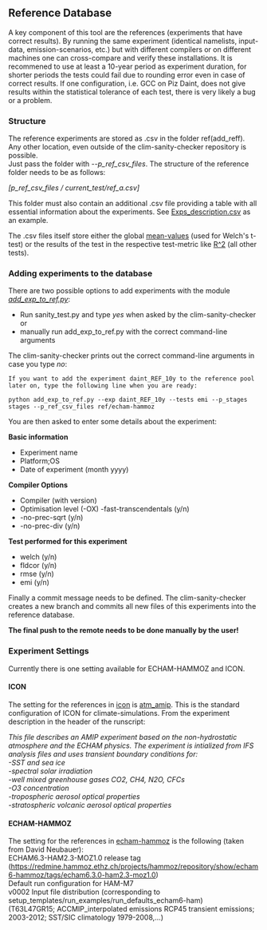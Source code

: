 ## Reference Database
A key component of this tool are the references (experiments that have correct results). By running the same experiment (identical namelists, input-data, emission-scenarios, etc.) but with different compilers or on different machines one can cross-compare and verify these installations. 
It is recommened to use at least a 10-year period as experiment duration, for shorter periods the tests could fail due to rounding error even in case of correct results.
If one configuration, i.e. GCC on Piz Daint, does not give results within the statistical tolerance of each test, there is very likely a bug or a problem.

### Structure
The reference experiments are stored as .csv in the folder ref(add_reff). Any other location, even outside of the clim-sanity-checker repository is possible.  
Just pass the folder with *--p_ref_csv_files*. The structure of the reference folder needs to be as follows:

*[p_ref_csv_files / current_test/ref_a.csv]*  

This folder must also contain an additional .csv file providing a table with all essential information about the experiments.
See [Exps_description.csv](ref/echam-hammoz/Exps_description.csv) as an example.

The .csv files itself store either the global [mean-values](ref/echam-hammoz/welch/glob_means_daint_REF_10y.csv) (used for Welch's t-test) or the results of the test in the 
respective test-metric like [R^2](ref/echam-hammoz/fldcor/fldcor_daint_REF_10y.csv) (all other tests).

### Adding experiments to the database
There are two possible options to add experiments with the module
*[add_exp_to_ref.py](add_exp_to_ref.py)*:

* Run sanity_test.py and type *yes* when asked by the clim-sanity-checker  
or  
* manually run add_exp_to_ref.py with the correct command-line arguments  

The clim-sanity-checker prints out the correct command-line arguments in case you type *no*:  

`If you want to add the experiment daint_REF_10y to the reference pool later on, type the following line when you are ready:`

`python add_exp_to_ref.py --exp daint_REF_10y --tests emi --p_stages stages --p_ref_csv_files ref/echam-hammoz`

You are then asked to enter some details about the experiment:  

**Basic information**  

* Experiment name
* Platform;OS
* Date of experiment (month yyyy)

**Compiler Options**  

* Compiler (with version)
* Optimisation level (-OX)
-fast-transcendentals (y/n)
* -no-prec-sqrt (y/n)
* -no-prec-div (y/n)

**Test performed for this experiment**  

* welch (y/n)
* fldcor (y/n)
* rmse (y/n)
* emi (y/n)

Finally a commit message needs to be defined. The clim-sanity-checker creates a new branch and commits all new files of this experiments
into the reference database.

**The final push to the remote needs to be done manually by the user!**


### Experiment Settings
Currently there is one setting available for ECHAM-HAMMOZ and ICON.


#### ICON
The setting for the references in [icon](ref/icon) is [atm_amip](https://github.com/C2SM-ICON/icon/blob/master/run/exp.atm_amip). This is the standard
configuration of ICON for climate-simulations. From the experiment description in the header of the runscript:  

*This file describes an AMIP experiment based on the non-hydrostatic atmosphere and the
 ECHAM physics. The experiment is intialized from IFS analysis files and uses transient
boundary conditions for:  
-SST and sea ice  
-spectral solar irradiation  
-well mixed greenhouse gases CO2, CH4, N2O, CFCs  
-O3 concentration  
-tropospheric aerosol optical properties  
-stratospheric volcanic aerosol optical properties*

#### ECHAM-HAMMOZ
The setting for the references in [echam-hammoz](ref/echam-hammoz) is the following (taken from David Neubauer):  
ECHAM6.3-HAM2.3-MOZ1.0 release tag (https://redmine.hammoz.ethz.ch/projects/hammoz/repository/show/echam6-hammoz/tags/echam6.3.0-ham2.3-moz1.0)  
Default run configuration for HAM-M7  
v0002 Input file distribution (corresponding to setup_templates/run_examples/run_defaults_echam6-ham)  					
(T63L47GR15; ACCMIP_interpolated emissions RCP45 transient emissions; 2003-2012; SST/SIC climatology 1979-2008,...)					

